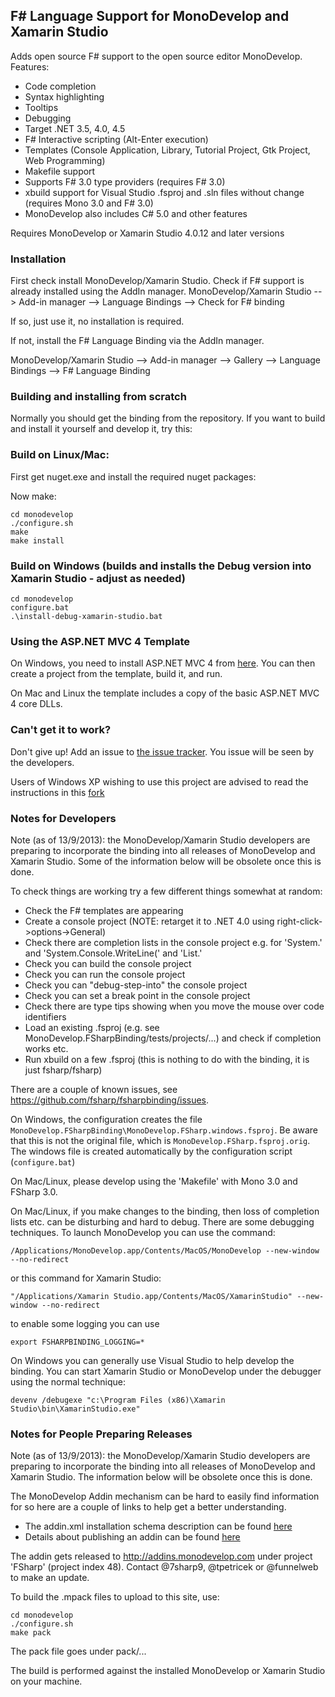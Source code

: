 ## F# Language Support for MonoDevelop and Xamarin Studio


Adds open source F# support to the open source editor MonoDevelop. Features:
* Code completion
* Syntax highlighting
* Tooltips
* Debugging 
* Target .NET 3.5, 4.0, 4.5
* F# Interactive scripting (Alt-Enter execution)
* Templates (Console Application, Library, Tutorial Project, Gtk Project, Web Programming)
* Makefile support
* Supports F# 3.0 type providers (requires F# 3.0)
* xbuild support for Visual Studio .fsproj and .sln files without change (requires Mono 3.0 and F# 3.0)
* MonoDevelop also includes C# 5.0 and other features

Requires MonoDevelop or Xamarin Studio 4.0.12 and later versions

### Installation

First check install MonoDevelop/Xamarin Studio. Check if F# support is already installed using the AddIn manager.
   MonoDevelop/Xamarin Studio
        --> Add-in manager 
        --> Language Bindings 
		--> Check for F# binding

If so, just use it, no installation is required.

If not, install the F# Language Binding via the AddIn manager.

   MonoDevelop/Xamarin Studio
        --> Add-in manager 
        --> Gallery
        --> Language Bindings 
        --> F# Language Binding


### Building and installing from scratch

Normally you should get the binding from the repository. If you want to build and install it yourself and develop it, try this:


### Build on Linux/Mac:

First get nuget.exe and install the required nuget packages:


Now make:

	cd monodevelop
	./configure.sh 
	make 
	make install

### Build on Windows (builds and installs the Debug version into Xamarin Studio - adjust as needed)

	cd monodevelop
	configure.bat
	.\install-debug-xamarin-studio.bat



### Using the ASP.NET MVC 4 Template

On Windows, you need to install ASP.NET MVC 4 from [here](http://www.microsoft.com/en-us/download/details.aspx?id=30683). 
You can then create a project from the template, build it, and run. 

On Mac and Linux the template includes a copy of the basic ASP.NET MVC 4 core DLLs.

### Can't get it to work?  

Don't give up! Add an issue to [the issue tracker](https://github.com/fsharp/fsharpbinding/issues). You issue will be seen by the developers.

Users of Windows XP wishing to use this project are advised to read the instructions in this [fork](https://github.com/satyagraha/fsharpbinding/tree/windows-xp)

### Notes for Developers

Note (as of 13/9/2013): the MonoDevelop/Xamarin Studio developers are preparing to incorporate the binding into all releases 
of MonoDevelop and Xamarin Studio. Some of the information below will be obsolete once this is done.

To check things are working try a few different things somewhat at random:
  - Check the F# templates are appearing
  - Create a console project (NOTE: retarget it to .NET 4.0 using right-click->options->General)
  - Check there are completion lists in the console project e.g. for 'System.' and 'System.Console.WriteLine(' and 'List.'
  - Check you can build the console project
  - Check you can run the console project
  - Check you can "debug-step-into" the console project
  - Check you can set a break point in the console project
  - Check there are type tips showing when you move the mouse over code identifiers
  - Load an existing .fsproj (e.g. see MonoDevelop.FSharpBinding/tests/projects/...) and check if completion works etc.
  - Run xbuild on a few .fsproj (this is nothing to do with the binding, it is just fsharp/fsharp)

There are a couple of known issues, see https://github.com/fsharp/fsharpbinding/issues.

On Windows, the configuration creates the file `MonoDevelop.FSharpBinding\MonoDevelop.FSharp.windows.fsproj`. 
Be aware that this is not the original file, which is `MonoDevelop.FSharp.fsproj.orig`. The windows file is 
created automatically by the configuration script (`configure.bat`)

On Mac/Linux, please develop using  the 'Makefile' with Mono 3.0 and FSharp 3.0. 

On Mac/Linux, if you make changes to the binding, then loss of completion lists etc. can be disturbing and hard to debug. There are some debugging techniques. To launch MonoDevelop you can use the command:  
```
/Applications/MonoDevelop.app/Contents/MacOS/MonoDevelop --new-window --no-redirect
```
or this command for Xamarin Studio:  
```
"/Applications/Xamarin Studio.app/Contents/MacOS/XamarinStudio" --new-window --no-redirect
```
to enable some logging you can use

	export FSHARPBINDING_LOGGING=*

On Windows you can generally use Visual Studio to help develop the binding. 
You can start Xamarin Studio or MonoDevelop under the debugger using the normal technique:

	devenv /debugexe "c:\Program Files (x86)\Xamarin Studio\bin\XamarinStudio.exe"


### Notes for People Preparing Releases

Note (as of 13/9/2013): the MonoDevelop/Xamarin Studio developers are preparing to incorporate the binding into all releases 
of MonoDevelop and Xamarin Studio. The information below will be obsolete once this is done.

The MonoDevelop Addin mechanism can be hard to easily find information for so here are a couple of links to help get a better understanding.  

  - The addin.xml installation schema description can be found [here](http://addins.monodevelop.com/Source/AddinProjectHelp?projectId=1)
  - Details about publishing an addin can be found [here](http://monodevelop.com/Developers/Articles/Publishing_an_Addin)

The addin gets released to http://addins.monodevelop.com under project 'FSharp' (project index 48). Contact @7sharp9, @tpetricek or @funnelweb to make an update.

To build the .mpack files to upload to this site, use:

	cd monodevelop
	./configure.sh
	make pack

The pack file goes under pack/...

The build is performed against the installed MonoDevelop or Xamarin Studio on your machine.
